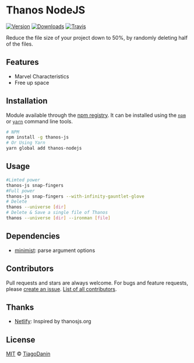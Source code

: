 # Thanos NodeJS
[![Version](https://img.shields.io/npm/v/thanos-nodejs.svg?style=flat-square)](https://npmjs.org/package/thanos-nodejs)
[![Downloads](https://img.shields.io/npm/dt/thanos-nodejs.svg?style=flat-square)](https://npmjs.org/package/thanos-nodejs)
[![Travis](https://img.shields.io/travis/TiagoDanin/Thanos-NodeJS.svg?branch=master&style=flat-square)](https://travis-ci.org/TiagoDanin/Thanos-NodeJS)

Reduce the file size of your project down to 50%, by randomly deleting half of the files.

## Features
- Marvel Characteristics
- Free up space

## Installation
Module available through the
[npm registry](https://www.npmjs.com/). It can be installed using the
[`npm`](https://docs.npmjs.com/getting-started/installing-npm-packages-locally)
or
[`yarn`](https://yarnpkg.com/en/)
command line tools.

```sh
# NPM
npm install -g thanos-js
# Or Using Yarn
yarn global add thanos-nodejs
```

## Usage
```sh
#Limted power
thanos-js snap-fingers
#Full power
thanos-js snap-fingers --with-infinity-gauntlet-glove
# Delete
thanos --universe [dir]
# Delete & Save a single file of Thanos
thanos --universe [dir] --ironman [file]
```

## Dependencies
- [minimist](https://ghub.io/minimist): parse argument options



## Contributors
Pull requests and stars are always welcome. For bugs and feature requests, please [create an issue](https://github.com/TiagoDanin/Thanos-NodeJS/issues). [List of all contributors](https://github.com/TiagoDanin/Thanos-NodeJS/graphs/contributors).

## Thanks
- [Netlify](https://thanosjs.org): Inspired by thanosjs.org

## License
[MIT](LICENSE) © [TiagoDanin](https://TiagoDanin.github.io)
